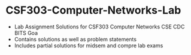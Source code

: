 # CSF303-Computer-Networks-Lab

- Lab Assignment Solutions for CSF303 Computer Networks CSE CDC BITS Goa
- Contains solutions as well as problem statements
- Includes partial solutions for midsem and compre lab exams
